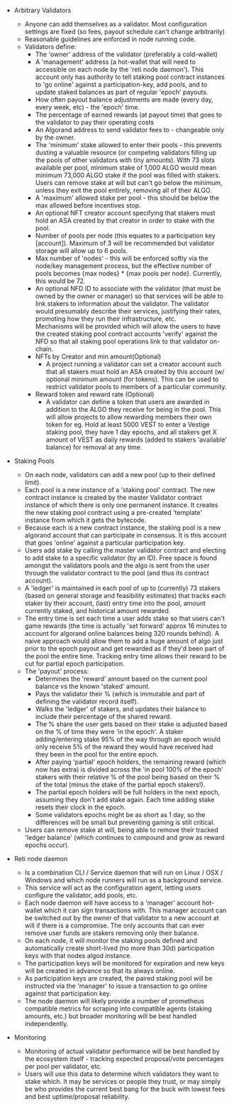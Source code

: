 * Arbitrary Validators
  * Anyone can add themselves as a validator.  Most configuration settings are fixed (so fees, payout schedule can't change arbitrarily)
  * Reasonable guidelines are enforced in node running code.
  * Validators define:
    * The 'owner' address of the validator (preferably a cold-wallet)
    * A 'management' address (a hot-wallet that will need to accessible on each node by the 'reti node daemon').  This
      account only has authority to tell staking pool contract instances to 'go online' against a participation-key, add pools,
      and to update staked balances as part of regular 'epoch' payouts.
    * How often payout balance adjustments are made (every day, every week, etc) - the 'epoch' time.
    * The percentage of earned rewards (at payout time) that goes to the validator to pay their operating costs
    * An Algorand address to send validator fees to - changeable only by the owner.
    * The 'minimum' stake allowed to enter their pools - this prevents dusting a valuable resource (or competing validators 
      filling up the pools of other validators with tiny amounts).  With 73 slots available per pool,
      minimum stake of 1,000 ALGO would mean minimum 73,000 ALGO stake if the pool was filled with stakers.  Users can remove 
      stake at will but can't go below the minimum, unless they exit the pool entirely, removing all of their ALGO.
    * A 'maximum' allowed stake per pool - this should be below the max allowed before incentives stop.
    * An optional NFT creator account specifying that stakers must hold an ASA created by that creator in order to stake with the pool.
    * Number of pools per node (this equates to a participation key [account]).  Maximum of 3 will be recommended
      but validator storage will allow up to 6 pools.
    * Max number of 'nodes' - this will be enforced softly via the node/key management process, but the effective number of pools becomes
      {max nodes} * {max pools per node}.  Currently, this would be 72.
    * An optional NFD ID to associate with the validator (that must be owned by the owner or manager) so that services will be able to link stakers 
      to information about the validator. The validator would presumably describe their services, justifying their rates, promoting how they run their infrastructure, etc.  
      Mechanisms will be provided which will allow the users to have the created staking pool contract accounts 'verify' against the NFD so 
      that all staking pool operations link to that validator on-chain.
    * NFTs by Creator and min amount(Optional)
      * A project running a validator can set a creator account such that all stakers must hold an ASA created by this account (w/ optional minimum 
        amount (for tokens).  This can be used to restrict validator pools to members of a particular community.
    * Reward token and reward rate (Optional)
      * A validator can define a token that users are awarded in addition to the ALGO they receive for being in the pool.
        This will allow projects to allow rewarding members their own token for eg.  Hold at least 5000 VEST to enter a Vestige staking pool, they have 1 day epochs, 
        and all stakers get X amount of VEST as daily rewards (added to stakers ‘available’ balance) for removal at any time.

* Staking Pools
  * On each node, validators can add a new pool (up to their defined limit).
  * Each pool is a new instance of a 'staking pool' contract.  The new contract instance is created by the master Validator contract instance
    of which there is only one permanent instance.  It creates the new staking pool contract using a pre-created 'template' instance from which
    it gets the bytecode.  
  * Because each is a new contract instance, the staking pool is a new algorand account that can participate in consensus.  It is this account
    that goes 'online' against a particular participation key.
  * Users add stake by calling the master validator contract and electing to add stake to a specific validator (by an ID).  Free space is found
    amongst the validators pools and the algo is sent from the user through the validator contract to the pool (and thus its contract account).
  * A 'ledger' is maintained in each pool of up to (currently) 73 stakers (based on general storage and feasibility estimates) that tracks
    each staker by their account, (last) entry time into the pool, amount currently staked, and historical amount rewarded.
  * The entry time is set each time a user adds stake so that users can't game rewards (the time is actually 'set forward' approx 16 minutes to account
    for algorand online balances being 320 rounds behind).  A naive approach would allow them to add a huge amount 
    of algo just prior to the epoch payout and get rewarded as if they'd been part of the pool the entire time.  Tracking entry time allows their reward
    to be cut for partial epoch participation.
  * The 'payout' process:
    * Determines the 'reward' amount based on the current pool balance vs the known 'staked' amount.  
    * Pays the validator their % (which is immutable and part of defining the validator record itself).
    * Walks the 'ledger' of stakers, and updates their balance to include their percentage of the shared reward.
    * The % share the user gets based on their stake is adjusted based on the % of time they were 'in the epoch'.  A
      staker adding/entering stake 95% of the way through an epoch would only receive 5% of the reward they would have received had they been in the pool
      for the entire epoch. 
    * After paying 'partial' epoch holders, the remaining reward (which now has extra) is divided across the 'in pool 100% of the epoch' stakers with 
      their relative % of the pool being based on their % of the total (minus the stake of the partial epoch stakers!).
    * The partial epoch holders will be full holders in the next epoch, assuming they don't add stake again.  Each time adding stake resets their clock in the epoch.
    * Some validators epochs might be as short as 1 day, so the differences will be small but preventing gaming is still critical.
  * Users can remove stake at will, being able to remove their tracked 'ledger balance' (which continues to compound and grow as reward epochs occur).

* Reti node daemon
  * Is a combination CLI / Service daemon that will run on Linux / OSX / Windows and which node runners will run as a background service.
  * This service will act as the configuration agent, letting users configure the validator, add pools, etc.
  * Each node daemon will have access to a 'manager' account hot-wallet which it can sign transactions with.  This manager account can be switched out
    by the owner of that validator to a new account at will if there is a compromise.  The only accounts that can ever remove user funds are stakers removing only their balance.
  * On each node, it will monitor the staking pools defined and automatically create short-lived (no more than 30d) participation keys with that
    nodes algod instance.
  * The participation keys will be monitored for expiration and new keys will be created in advance so that its always online.
  * As participation keys are created, the paired staking pool will be instructed via the 'manager' to issue a transaction to go online against 
    that participation key.
  * The node daemon will likely provide a number of prometheus compatible metrics for scraping into compatible agents (staking amounts, etc.) but 
    broader monitoring will be best handled independently.

* Monitoring
  * Monitoring of actual validator performance will be best handled by the ecosystem itself - tracking expected proposal/vote percentages per pool per validator, etc.
  * Users will use this data to determine which validators they want to stake which.  It may be services or people they trust, or may simply be who provides the 
    current best bang for the buck with lowest fees and best uptime/proposal reliability. 
